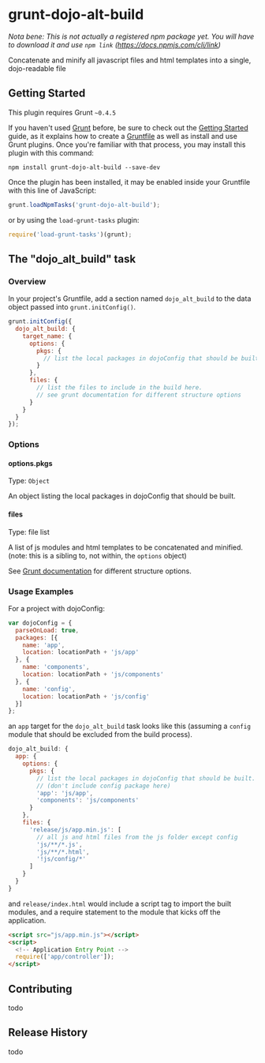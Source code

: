 # grunt-dojo-alt-build

_Nota bene: This is not actually a registered npm package yet. You will have to download it and use `npm link` (https://docs.npmjs.com/cli/link)_


Concatenate and minify all javascript files and html templates into a single, dojo-readable file

## Getting Started
This plugin requires Grunt `~0.4.5`

If you haven't used [Grunt](http://gruntjs.com/) before, be sure to check out the [Getting Started](http://gruntjs.com/getting-started) guide, as it explains how to create a [Gruntfile](http://gruntjs.com/sample-gruntfile) as well as install and use Grunt plugins. Once you're familiar with that process, you may install this plugin with this command:

```shell
npm install grunt-dojo-alt-build --save-dev
```

Once the plugin has been installed, it may be enabled inside your Gruntfile with this line of JavaScript:

```js
grunt.loadNpmTasks('grunt-dojo-alt-build');
```

or by using the `load-grunt-tasks` plugin:

```js
require('load-grunt-tasks')(grunt);
```


## The "dojo_alt_build" task

### Overview
In your project's Gruntfile, add a section named `dojo_alt_build` to the data object passed into `grunt.initConfig()`.

```js
grunt.initConfig({
  dojo_alt_build: {
    target_name: {
  	  options: {
  	    pkgs: {
  	      // list the local packages in dojoConfig that should be built.
  	    }
  	  },
  	  files: {
  	    // list the files to include in the build here.
  	    // see grunt documentation for different structure options
  	  }
    }
  }
});
```

### Options

#### options.pkgs
Type: `Object`

An object listing the local packages in dojoConfig that should be built. 

#### files 
Type: file list

A list of js modules and html templates to be concatenated and minified. (note: this is a sibling to, not within, the `options` object)

See [Grunt documentation](http://gruntjs.com/configuring-tasks#files) for different structure options.

### Usage Examples

For a project with dojoConfig:

```js
var dojoConfig = {
  parseOnLoad: true,
  packages: [{
    name: 'app',
    location: locationPath + 'js/app'
  }, {
    name: 'components',
    location: locationPath + 'js/components'
  }, {
    name: 'config',
    location: locationPath + 'js/config'
  }]
};
```

an `app` target for the `dojo_alt_build` task looks like this (assuming a `config` module that should be excluded from the build process).

```js
dojo_alt_build: {
  app: {
    options: {
      pkgs: {
        // list the local packages in dojoConfig that should be built.
        // (don't include config package here)
        'app': 'js/app',
        'components': 'js/components'
      }
    },
    files: {
      'release/js/app.min.js': [
        // all js and html files from the js folder except config
        'js/**/*.js',
        'js/**/*.html',
        '!js/config/*'
      ]
    }
  }
}
```

and `release/index.html` would include a script tag to import the built modules,
and a require statement to the module that kicks off the application.

```html
<script src="js/app.min.js"></script>
<script>
  <!-- Application Entry Point -->
  require(['app/controller']);
</script>
```

## Contributing
todo

## Release History
todo
